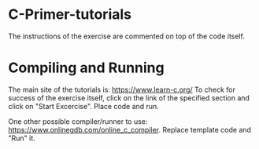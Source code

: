 # C-Primer-tutorials
The instructions of the exercise are commented on top of the code itself.
# Compiling and Running
The main site of the tutorials is: https://www.learn-c.org/
To check for success of the exercise itself, click on the link of the specified section and click on "Start Excercise". Place code and run.

One other possible compiler/runner to use: https://www.onlinegdb.com/online_c_compiler. Replace template code and "Run" it.
